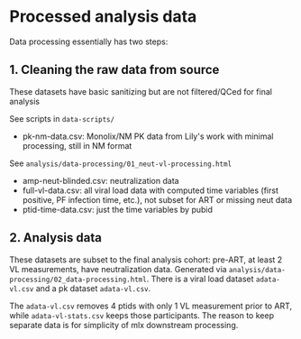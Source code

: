 Processed analysis data
=======================

Data processing essentially has two steps:

## 1. Cleaning the raw data from source

These datasets have basic sanitizing but are not filtered/QCed for final analysis

See scripts in `data-scripts/`

- pk-nm-data.csv: Monolix/NM PK data from Lily's work with minimal processing, still in NM format

See `analysis/data-processing/01_neut-vl-processing.html`

- amp-neut-blinded.csv: neutralization data
- full-vl-data.csv: all viral load data with computed time variables (first positive, PF infection time, etc.), not subset for ART or missing neut data
- ptid-time-data.csv: just the time variables by pubid


## 2. Analysis data

These datasets are subset to the final analysis cohort: pre-ART, at least 2 VL measurements, have neutralization data. Generated via `analysis/data-processing/02_data-processing.html`. There is a viral load dataset `adata-vl.csv` and a pk dataset `adata-vl.csv`. 


The `adata-vl.csv` removes 4 ptids with only 1 VL measurement prior to ART, while `adata-vl-stats.csv` keeps those participants. The reason to keep separate data is for simplicity of mlx downstream processing.
